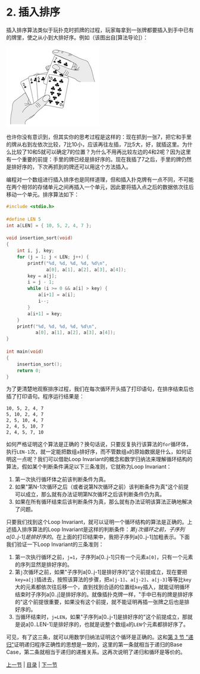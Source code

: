# 2. 插入排序

插入排序算法类似于玩扑克时抓牌的过程，玩家每拿到一张牌都要插入到手中已有的牌里，使之从小到大排好序。例如（该图出自[算法导论]）：

![扑克牌的插入排序](../images/sortsearch.sortcards.png)

也许你没有意识到，但其实你的思考过程是这样的：现在抓到一张7，把它和手里的牌从右到左依次比较，7比10小，应该再往左插，7比5大，好，就插这里。为什么比较了10和5就可以确定7的位置？为什么不用再比较左边的4和2呢？因为这里有一个重要的前提：手里的牌已经是排好序的。现在我插了7之后，手里的牌仍然是排好序的，下次再抓到的牌还可以用这个方法插入。

编程对一个数组进行插入排序也是同样道理，但和插入扑克牌有一点不同，不可能在两个相邻的存储单元之间再插入一个单元，因此要将插入点之后的数据依次往后移动一个单元。排序算法如下：

```c
#include <stdio.h>

#define LEN 5
int a[LEN] = { 10, 5, 2, 4, 7 };

void insertion_sort(void)
{
    int i, j, key;
    for (j = 1; j < LEN; j++) {
        printf("%d, %d, %d, %d, %d\n",
               a[0], a[1], a[2], a[3], a[4]);
        key = a[j];
        i = j - 1;
        while (i >= 0 && a[i] > key) {
            a[i+1] = a[i];
            i--;
        }
        a[i+1] = key;
    }
    printf("%d, %d, %d, %d, %d\n",
           a[0], a[1], a[2], a[3], a[4]);
}

int main(void)
{
    insertion_sort();
    return 0;
}
```

为了更清楚地观察排序过程，我们在每次循环开头插了打印语句，在排序结束后也插了打印语句。程序运行结果是：

```
10, 5, 2, 4, 7
5, 10, 2, 4, 7
2, 5, 10, 4, 7
2, 4, 5, 10, 7
2, 4, 5, 7, 10
```

如何严格证明这个算法是正确的？换句话说，只要反复执行该算法的`for`循环体，执行`LEN-1`次，就一定能把数组`a`排好序，而不管数组`a`的原始数据是什么，如何证明这一点呢？我们可以借助Loop Invariant的概念和数学归纳法来理解循环结构的算法，假如某个判断条件满足以下三条准则，它就称为Loop Invariant：

1. 第一次执行循环体之前该判断条件为真。
2. 如果"第N-1次循环之后（或者说第N次循环之前）该判断条件为真"这个前提可以成立，那么就有办法证明第N次循环之后该判断条件仍为真。
3. 如果在所有循环结束后该判断条件为真，那么就有办法证明该算法正确地解决了问题。

只要我们找到这个Loop Invariant，就可以证明一个循环结构的算法是正确的。上述插入排序算法的Loop Invariant是这样的判断条件：*第`j`次循环之前，子序列a[0..j-1]是排好序的*。在上面的打印结果中，我把子序列a[0..j-1]加粗表示。下面我们验证一下Loop Invariant的三条准则：

1. 第一次执行循环之前，`j=1`，子序列a[0..j-1]只有一个元素`a[0]`，只有一个元素的序列显然是排好序的。
2. 第`j`次循环之前，如果"子序列a[0..j-1]是排好序的"这个前提成立，现在要把`key=a[j]`插进去，按照该算法的步骤，把`a[j-1]`、`a[j-2]`、`a[j-3]`等等比`key`大的元素都依次往后移一个，直到找到合适的位置给`key`插入，就能证明循环结束时子序列a[0..j]是排好序的。就像插扑克牌一样，"手中已有的牌是排好序的"这个前提很重要，如果没有这个前提，就不能证明再插一张牌之后也是排好序的。
3. 当循环结束时，`j=LEN`，如果"子序列a[0..j-1]是排好序的"这个前提成立，那就是说a[0..LEN-1]是排好序的，也就是说整个数组`a`的`LEN`个元素都排好序了。

可见，有了这三条，就可以用数学归纳法证明这个循环是正确的。这和[第 3 节 "递归"](/ch05/s03)证明递归程序正确性的思想是一致的，这里的第一条就相当于递归的Base Case，第二条就相当于递归的递推关系。这再次说明了递归和循环是等价的。

[上一节](/ch11/s01) | [目录](/ch11/index) | [下一节](/ch11/s03) 